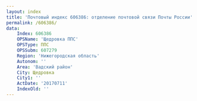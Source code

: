```yaml
---
layout: index
title: 'Почтовый индекс 606386: отделение почтовой связи Почты России'
permalink: /606386/
data:
    Index: 606386
    OPSName: 'Щедровка ППС'
    OPSType: ППС
    OPSSubm: 607279
    Region: 'Нижегородская область'
    Autonom: ''
    Area: 'Вадский район'
    City: Щедровка
    City1: ''
    ActDate: '20170711'
    IndexOld: ''
---
```

